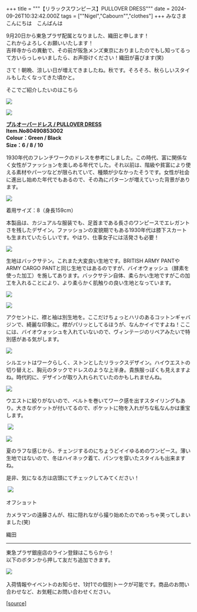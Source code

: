 +++
title = """【リラックスワンピース】PULLOVER DRESS"""
date = 2024-09-26T10:32:42.000Z
tags = ["\"Nigel","Cabourn\"","clothes"]
+++
みなさま　こんにちは　こんばんは

9月20日から東急プラザ配属となりました、織田と申します！  
これからよろしくお願いいたします！  
吉祥寺からの異動で、その前が阪急メンズ東京におりましたのでもし知ってるって方いらっしゃいましたら、お声掛けください！織田が喜びます(笑)

さて！朝晩、涼しい日が増えてきましたね。秋です。そろそろ、秋らしいスタイルもしたくなってきた頃かと。

そこでご紹介したいのはこちら

![](https://cdn.shopify.com/s/files/1/0094/9295/5196/files/IMG_5324_487b4d81-8ba8-4e8a-b05f-6d8a0803b6a0_480x480.jpg?v=1727345496)

![](https://cdn.shopify.com/s/files/1/0094/9295/5196/files/IMG_5088_b6021c21-d35d-4442-bb72-ba877d96db17_480x480.jpg?v=1727090572)

[**プルオーバードレス / PULLOVER DRESS**](https://cabourn.jp/products/80490853002?_pos=30&_fid=4ac913c9c&_ss=c)  
**Item.No80490853002**  
**Colour：Green / Black**  
**Size：6 / 8 / 10**

1930年代のフレンチワークのドレスを参考にしました。この時代、富に関係なく女性がファッションを楽しめる年代でした。それ以前は、階級や貧富により使える素材やパーツなどが限られていて、種類が少なかったそうです。女性が社会に進出し始めた年代でもあるので、その為にパターンが増えていった背景があります。

![](https://cdn.shopify.com/s/files/1/0094/9295/5196/files/IMG_5136_d6162e8d-6b01-4ec5-b3a3-af9e21df0d53_480x480.jpg?v=1727189515)

着用サイズ：8（身長159cm）

本製品は、カジュアルな服装でも、足首まである長さのワンピースでエレガントさを残したデザイン。ファッションの変貌期でもある1930年代は膝下スカートも生まれていたらしいです。やはり、仕事女子には活発さも必要！

![](https://cdn.shopify.com/s/files/1/0094/9295/5196/files/IMG_5325_f8083821-3fa4-4545-9ce8-4bc09668dc93_480x480.jpg?v=1727344986)

生地はバックサテン。これまた大変良い生地です。BRITISH ARMY PANTやARMY CARGO PANTと同じ生地ではあるのですが、バイオウォッシュ（酵素を使った加工）を施してあります。バックサテン自体、柔らかい生地ですがこの加工を入れることにより、より柔らかく肌触りの良い生地となっています。

![](https://cdn.shopify.com/s/files/1/0094/9295/5196/files/IMG_5096_e115315a-a5c7-4be6-acfd-475015a5ad83_480x480.jpg?v=1727090575)

![](https://cdn.shopify.com/s/files/1/0094/9295/5196/files/IMG_5097_533e0037-b539-40ad-8757-5aea2c7aa1b4_480x480.jpg?v=1727090574)

アクセントに、襟と袖は別生地を。ここだけちょっとハリのあるコットンギャバジンで、綺麗な印象に。襟がパリッとしてるほうが、なんかイイですよね！ここには、バイオウォッシュを入れていないので、ヴィンテージのリペアみたいで特別感がある気がします。

![](https://cdn.shopify.com/s/files/1/0094/9295/5196/files/IMG_5289_480x480.jpg?v=1727189547)

シルエットはワークらしく、ストンとしたリラックスデザイン。ハイウエストの切り替えと、胸元のタックでドレスのような上半身。貴族服っぽくも見えますよね。時代的に、デザインが取り入れられていたのかもしれませんね。

![](https://cdn.shopify.com/s/files/1/0094/9295/5196/files/IMG_5186_480x480.jpg?v=1727189517)

ウエストに絞りがないので、ベルトを巻いてワーク感を出すスタイリングもあり。大きなポケットが付いてるので、ポケットに物を入れがちな私なんかは重宝します。

 ![](https://cdn.shopify.com/s/files/1/0094/9295/5196/files/IMG_5193_42ff62a9-4246-4aaf-befa-bc1d040b78be_480x480.jpg?v=1727345494)

![](https://cdn.shopify.com/s/files/1/0094/9295/5196/files/IMG_5311_c343bd6a-9622-4273-9c86-b230c11c09f4_480x480.jpg?v=1727189518)

夏のラフな感じから、チェンジするのにちょうどイイゆるめのワンピース。薄い生地ではないので、冬はハイネック着て、パンツを穿いたスタイルも出来ますね。

是非、気になる方は店頭にてチェックしてみてください！

 ![](https://cdn.shopify.com/s/files/1/0094/9295/5196/files/IMG_5247_9f2d805b-ef77-4550-8953-706ed896fc92_480x480.jpg?v=1727344985)

オフショット

カメラマンの遠藤さんが、柱に隠れながら撮り始めたのでめっちゃ笑ってしまいました(笑)

織田

* * *

東急プラザ銀座店のライン登録はこちらから！  
以下のボタンから押して友だち追加できます。 

[![](https://scdn.line-apps.com/n/line_add_friends/btn/ja.png)](https://lin.ee/BYB8FHk) 

入荷情報やイベントのお知らせ、1対1での個別トークが可能です。商品のお問い合わせなど、お気軽にお問い合わせください。

[[source]](https://cabourn.jp/blogs/shop-info/tokyu20240926)
